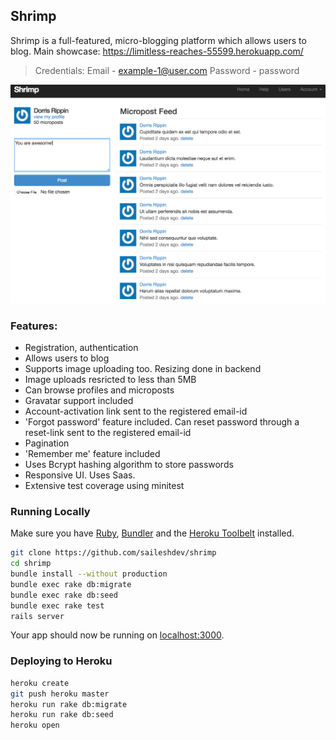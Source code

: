 ## Shrimp

Shrimp is a full-featured, micro-blogging platform which allows users to blog.
Main showcase: https://limitless-reaches-55599.herokuapp.com/

> Credentials:
> Email    - example-1@user.com
> Password - password

![Cover Image](image.png)


### Features:

 - Registration, authentication
 - Allows users to blog
 - Supports image uploading too. Resizing done in backend
 - Image uploads resricted to less than 5MB
 - Can browse profiles and microposts
 - Gravatar support included
 - Account-activation link sent to the registered email-id
 - 'Forgot password' feature included. Can reset password through a reset-link sent to the registered email-id
 - Pagination
 - 'Remember me' feature included
 - Uses Bcrypt hashing algorithm to store passwords 
 - Responsive UI. Uses Saas.
 - Extensive test coverage using minitest


### Running Locally

Make sure you have [Ruby](https://www.ruby-lang.org), [Bundler](http://bundler.io) and the [Heroku Toolbelt](https://toolbelt.heroku.com/) installed.

```sh
git clone https://github.com/saileshdev/shrimp
cd shrimp
bundle install --without production
bundle exec rake db:migrate
bundle exec rake db:seed
bundle exec rake test
rails server
```

Your app should now be running on [localhost:3000](http://localhost:3000/).


### Deploying to Heroku

```sh
heroku create
git push heroku master
heroku run rake db:migrate
heroku run rake db:seed
heroku open
```









 
